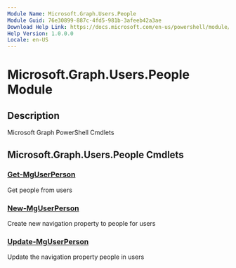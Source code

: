 ```yaml
---
Module Name: Microsoft.Graph.Users.People
Module Guid: 76e30899-887c-4fd5-981b-3afeeb42a3ae
Download Help Link: https://docs.microsoft.com/en-us/powershell/module/microsoft.graph.users.people
Help Version: 1.0.0.0
Locale: en-US
---
```


# Microsoft.Graph.Users.People Module
## Description
Microsoft Graph PowerShell Cmdlets

## Microsoft.Graph.Users.People Cmdlets
### [Get-MgUserPerson](Get-MgUserPerson.md)
Get people from users

### [New-MgUserPerson](New-MgUserPerson.md)
Create new navigation property to people for users

### [Update-MgUserPerson](Update-MgUserPerson.md)
Update the navigation property people in users

